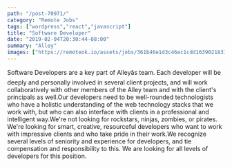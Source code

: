 ```yaml
---
path: "/post-70971/"
category: "Remote Jobs"
tags: ["wordpress","react","javascript"]
title: "Software Developer"
date: "2019-02-04T20:30:44-08:00"
summary: "Alley"
images: ["https://remoteok.io/assets/jobs/361b46e1d3c46ec1cdd1639021831359.png"]
---
```


Software Developers are a key part of Alleyâs team. Each developer will be deeply and personally involved in several client projects, and will work collaboratively with other members of the Alley team and with the client's principals as well.Our developers need to be well-rounded technologists who have a holistic understanding of the web technology stacks that we work with, but who can also interface with clients in a professional and intelligent way.We're not looking for rockstars, ninjas, zombies, or pirates. We're looking for smart, creative, resourceful developers who want to work with impressive clients and who take pride in their work.We recognize several levels of seniority and experience for developers, and tie compensation and responsibility to this. We are looking for all levels of developers for this position.
